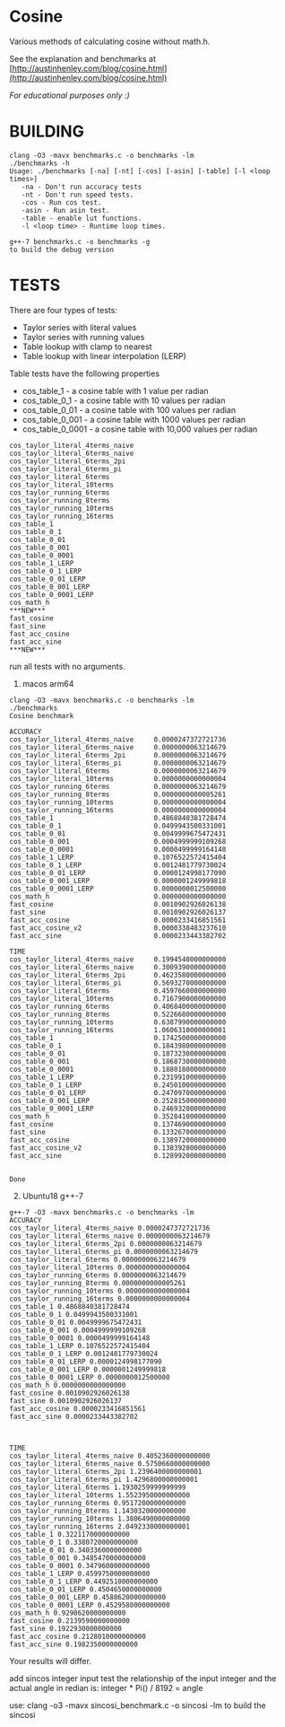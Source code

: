 # Cosine

Various methods of calculating cosine without math.h.

See the explanation and benchmarks at [http://austinhenley.com/blog/cosine.html](http://austinhenley.com/blog/cosine.html)

*For educational purposes only :)*

# BUILDING

```
clang -O3 -mavx benchmarks.c -o benchmarks -lm
./benchmarks -h
Usage: ./benchmarks [-na] [-nt] [-cos] [-asin] [-table] [-l <loop times>]
   -na - Don't run accuracy tests
   -nt - Don't run speed tests.
   -cos - Run cos test.
   -asin - Run asin test.
   -table - enable lut functions.
   -l <loop time> - Runtime loop times.

g++-7 benchmarks.c -o benchmarks -g
to build the debug version
```

# TESTS

There are four types of tests:

* Taylor series with literal values
* Taylor series with running values
* Table lookup with clamp to nearest
* Table lookup with linear interpolation (LERP)

Table tests have the following properties

* cos_table_1 - a cosine table with 1 value per radian
* cos_table_0_1 - a cosine table with 10 values per radian
* cos_table_0_01 - a cosine table with 100 values per radian
* cos_table_0_001 - a cosine table with 1000 values per radian
* cos_table_0_0001 - a cosine table with 10,000 values per radian

```
cos_taylor_literal_4terms_naive
cos_taylor_literal_6terms_naive
cos_taylor_literal_6terms_2pi
cos_taylor_literal_6terms_pi
cos_taylor_literal_6terms
cos_taylor_literal_10terms
cos_taylor_running_6terms
cos_taylor_running_8terms
cos_taylor_running_10terms
cos_taylor_running_16terms
cos_table_1
cos_table_0_1
cos_table_0_01
cos_table_0_001
cos_table_0_0001
cos_table_1_LERP
cos_table_0_1_LERP
cos_table_0_01_LERP
cos_table_0_001_LERP
cos_table_0_0001_LERP
cos_math_h
***NEW***
fast_cosine
fast_sine
fast_acc_cosine
fast_acc_sine 
***NEW***
```

run all tests with no arguments.

1. macos arm64

```
clang -O3 -mavx benchmarks.c -o benchmarks -lm
./benchmarks 
Cosine benchmark

ACCURACY
cos_taylor_literal_4terms_naive     0.0000247372721736
cos_taylor_literal_6terms_naive     0.0000000063214679
cos_taylor_literal_6terms_2pi       0.0000000063214679
cos_taylor_literal_6terms_pi        0.0000000063214679
cos_taylor_literal_6terms           0.0000000063214679
cos_taylor_literal_10terms          0.0000000000000004
cos_taylor_running_6terms           0.0000000063214679
cos_taylor_running_8terms           0.0000000000005261
cos_taylor_running_10terms          0.0000000000000004
cos_taylor_running_16terms          0.0000000000000004
cos_table_1                         0.4868840381728474
cos_table_0_1                       0.0499943500331001
cos_table_0_01                      0.0049999675472431
cos_table_0_001                     0.0004999999109268
cos_table_0_0001                    0.0000499999164148
cos_table_1_LERP                    0.1076522572415404
cos_table_0_1_LERP                  0.0012481779730024
cos_table_0_01_LERP                 0.0000124998177090
cos_table_0_001_LERP                0.0000001249999818
cos_table_0_0001_LERP               0.0000000012500000
cos_math_h                          0.0000000000000000
fast_cosine                         0.0010902926026138
fast_sine                           0.0010902926026137
fast_acc_cosine                     0.0000233416851561
fast_acc_cosine_v2                  0.0000338483237610
fast_acc_sine                       0.0000233443382702

TIME
cos_taylor_literal_4terms_naive     0.1994540000000000
cos_taylor_literal_6terms_naive     0.3009390000000000
cos_taylor_literal_6terms_2pi       0.4623580000000000
cos_taylor_literal_6terms_pi        0.5693270000000000
cos_taylor_literal_6terms           0.4597660000000000
cos_taylor_literal_10terms          0.7167900000000000
cos_taylor_running_6terms           0.4068400000000000
cos_taylor_running_8terms           0.5226680000000000
cos_taylor_running_10terms          0.6387990000000000
cos_taylor_running_16terms          1.0606310000000001
cos_table_1                         0.1742500000000000
cos_table_0_1                       0.1843980000000000
cos_table_0_01                      0.1873230000000000
cos_table_0_001                     0.1868730000000000
cos_table_0_0001                    0.1880180000000000
cos_table_1_LERP                    0.2319910000000000
cos_table_0_1_LERP                  0.2450100000000000
cos_table_0_01_LERP                 0.2470970000000000
cos_table_0_001_LERP                0.2528150000000000
cos_table_0_0001_LERP               0.2469320000000000
cos_math_h                          0.3528410000000000
fast_cosine                         0.1374690000000000
fast_sine                           0.1332670000000000
fast_acc_cosine                     0.1389720000000000
fast_acc_cosine_v2                  0.1383920000000000
fast_acc_sine                       0.1289920000000000


Done
```

2. Ubuntu18 g++-7

```
g++-7 -O3 -mavx benchmarks.c -o benchmarks -lm
ACCURACY
cos_taylor_literal_4terms_naive 0.0000247372721736
cos_taylor_literal_6terms_naive 0.0000000063214679
cos_taylor_literal_6terms_2pi 0.0000000063214679
cos_taylor_literal_6terms_pi 0.0000000063214679
cos_taylor_literal_6terms 0.0000000063214679
cos_taylor_literal_10terms 0.0000000000000004
cos_taylor_running_6terms 0.0000000063214679
cos_taylor_running_8terms 0.0000000000005261
cos_taylor_running_10terms 0.0000000000000004
cos_taylor_running_16terms 0.0000000000000004
cos_table_1 0.4868840381728474
cos_table_0_1 0.0499943500331001
cos_table_0_01 0.0049999675472431
cos_table_0_001 0.0004999999109268
cos_table_0_0001 0.0000499999164148
cos_table_1_LERP 0.1076522572415404
cos_table_0_1_LERP 0.0012481779730024
cos_table_0_01_LERP 0.0000124998177090
cos_table_0_001_LERP 0.0000001249999818
cos_table_0_0001_LERP 0.0000000012500000
cos_math_h 0.0000000000000000
fast_cosine 0.0010902926026138
fast_sine 0.0010902926026137
fast_acc_cosine 0.0000233416851561
fast_acc_sine 0.0000233443382702



TIME
cos_taylor_literal_4terms_naive 0.4052360000000000
cos_taylor_literal_6terms_naive 0.5750660000000000
cos_taylor_literal_6terms_2pi 1.2396400000000001
cos_taylor_literal_6terms_pi 1.4296800000000001
cos_taylor_literal_6terms 1.1930259999999999
cos_taylor_literal_10terms 1.5523950000000000
cos_taylor_running_6terms 0.9517200000000000
cos_taylor_running_8terms 1.1430320000000000
cos_taylor_running_10terms 1.3806490000000000
cos_taylor_running_16terms 2.0492330000000001
cos_table_1 0.3221170000000000
cos_table_0_1 0.3380720000000000
cos_table_0_01 0.3403360000000000
cos_table_0_001 0.3485470000000000
cos_table_0_0001 0.3479600000000000
cos_table_1_LERP 0.4599750000000000
cos_table_0_1_LERP 0.4492510000000000
cos_table_0_01_LERP 0.4504650000000000
cos_table_0_001_LERP 0.4588620000000000
cos_table_0_0001_LERP 0.4529580000000000
cos_math_h 0.9298620000000000
fast_cosine 0.2139590000000000
fast_sine 0.1922930000000000
fast_acc_cosine 0.2128010000000000
fast_acc_sine 0.1982350000000000

```

Your results will differ.


add sincos integer input test
the relationship of the input integer  and the actual angle in redian is:
   integer * Pi() / 8192 = angle

use:
   clang -o3 -mavx sincosi_benchmark.c -o sincosi -lm
to build the sincosi
